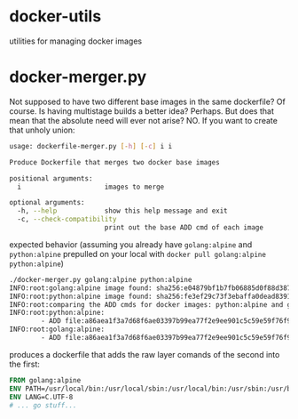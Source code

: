 # docker-utils
utilities for managing docker images

# docker-merger.py
Not supposed to have two different base images in the same dockerfile? Of course.
Is having multistage builds a better idea? Perhaps.
But does that mean that the absolute need will ever not arise? NO.
If you want to create that unholy union:

```bash
usage: dockerfile-merger.py [-h] [-c] i i

Produce Dockerfile that merges two docker base images

positional arguments:
  i                     images to merge

optional arguments:
  -h, --help            show this help message and exit
  -c, --check-compatibility
                        print out the base ADD cmd of each image

```

expected behavior (assuming you already have `golang:alpine` and `python:alpine` prepulled on your local with `docker pull golang:alpine python:alpine`)

```bash
./docker-merger.py golang:alpine python:alpine
INFO:root:golang:alpine image found: sha256:e04879bf1b7fb06885d0f88d3870584dd1ee21e9301e4fd32da7e4666e54aa6b
INFO:root:python:alpine image found: sha256:fe3ef29c73f3ebaffa0dead8391b75be18894d771a841c28ca1140fec358c5e2
INFO:root:comparing the ADD cmds for docker images: python:alpine and golang:alpine
INFO:root:python:alpine: 
        - ADD file:a86aea1f3a7d68f6ae03397b99ea77f2e9ee901c5c59e59f76f93adbb4035913 in / 
INFO:root:golang:alpine: 
        - ADD file:a86aea1f3a7d68f6ae03397b99ea77f2e9ee901c5c59e59f76f93adbb4035913 in / 
```

produces a dockerfile that adds the raw layer comands of the second into the first:

```Dockerfile
FROM golang:alpine
ENV PATH=/usr/local/bin:/usr/local/sbin:/usr/local/bin:/usr/sbin:/usr/bin:/sbin:/bin
ENV LANG=C.UTF-8
# ... go stuff...
```
